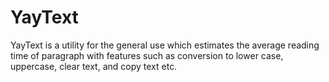 # YayText
YayText is a utility for the general use which estimates the average reading time of paragraph with features such as conversion to lower case, uppercase, clear text, and copy text etc.
